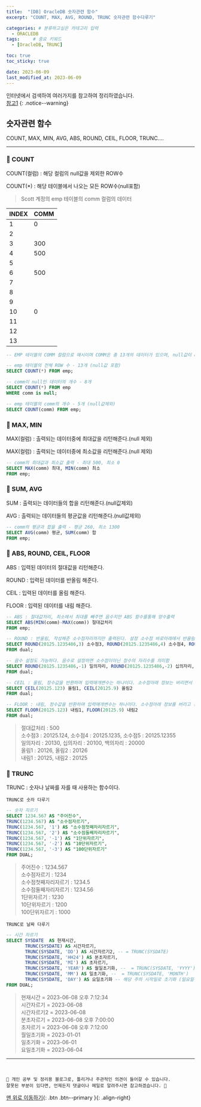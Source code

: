 ```yaml
---
title:  "[DB] OracleDB 숫자관련 함수"  
excerpt: "COUNT, MAX, AVG, ROUND, TRUNC 숫자관련 함수다루기"

categories: # 분류하고싶은 카테고리 입력
  - ORACLEDB
tags:     # 중요 키워드
  - [OracleDB, TRUNC]

toc: true
toc_sticky: true

date: 2023-06-09
last_modified_at: 2023-06-09
---
```



인터넷에서 검색하여 여러가지를 참고하여 정리하였습니다.    
[참고1](https://kkkapuq.tistory.com/106)
{: .notice--warning}


## 숫자관련 함수

COUNT, MAX, MIN, AVG, ABS, ROUND, CEIL, FLOOR, TRUNC....

***

### 📌 COUNT

COUNT(컬럼) : 해당 컬럼의 null값을 제외한 ROW수

COUNT(*) : 해당 테이블에서 나오는 모든 ROW수(null포함)

> Scott 계정의 emp 테이블의 comm 컬럼의 데이터 

| INDEX | COMM |
|-------|------|
| 1     | 0    |
| 2     |      |
| 3     | 300  |
| 4     | 500  |
| 5     |      |
| 6     | 500  |
| 7     |      |
| 8     |      |
| 9     |      |
| 10    | 0    |
| 11    |      |
| 12    |      |
| 13    |      |

```sql 
-- EMP 테이블의 COMM 컬럼으로 예시이며 COMM은 총 13개의 데이터가 있으며, null값이 8개인 데이터이다.

-- emp 테이블의 전체 ROW 수 - 13개 (null값 포함)
SELECT COUNT(*) FROM emp;

-- comm이 null인 데이터의 개수 - 8개
SELECT COUNT(*) FROM emp
WHERE comm is null;

-- emp 테이블의 comm의 개수 - 5개 (null값제외)
SELECT COUNT(comm) FROM emp;
```

### 📌 MAX, MIN 

MAX(컬럼) : 출력되는 데이터중에 최대값을 리턴해준다.(null 제외)

MAX(컬럼) : 출력되는 데이터중에 최소값을 리턴해준다.(null 제외)

```sql 
-- comm의 최대값과 최소값 출력 - 최대 500, 최소 0
SELECT MAX(comm) 최대, MIN(comm) 최소
FROM emp;
```

### 📌 SUM, AVG

SUM : 출력되는 데이터들의 합을 리턴해준다.(null값제외)

AVG : 출력되는 데이터들의 평균값을 리턴해준다.(null값제외)

```sql 
-- comm의 평균과 합을 출력 - 평균 260, 최소 1300 
SELECT AVG(comm) 평균, SUM(comm) 합
FROM emp;
```

### 📌 ABS, ROUND, CEIL, FLOOR 

ABS : 입력된 데이터의 절대값을 리턴해준다.

ROUND : 입력된 데이터를 반올림 해준다.

CEIL : 입력된 데이터를 올림 해준다.

FLOOR : 입력된 데이터를 내림 해준다.

```sql 
-- ABS : 절대값처리, 최소에서 최대를 빼주면 음수지만 ABS 함수를통해 양수출력
SELECT ABS(MIN(comm)-MAX(comm)) 절대값처리
FROM emp;

-- ROUND : 반올림, 작성해준 소수점자리까지만 출력된다. 설정 소수점 바로아래에서 반올림작업
SELECT ROUND(20125.1235486,3) 소수점3, ROUND(20125.1235486,4) 소수점4, ROUND(20125.1235486,5) 소수점5
FROM dual;

-- 음수 설정도 가능하다. 음수로 설정하면 소수점이아닌 정수의 자리수를 의미함
SELECT ROUND(20125.1235486,-1) 일의자리, ROUND(20125.1235486,-2) 십의자리, ROUND(20125.1235486,-4) 백의자리
FROM dual;

-- CEIL : 올림, 정수값을 반환하며 입력매개변수는 하나이다. 소수점아래 정보는 버리면서 +1한다고 보면된다.
SELECT CEIL(20125.123) 올림1, CEIL(20125.9) 올림2
FROM dual;

-- FLOOR : 내림, 정수값을 반환하며 입력매개변수는 하나이다. 소수점아래 정보를 버리고 정수값만 가져온다.
SELECT FLOOR(20125.123) 내림1, FLOOR(20125.9) 내림2
FROM dual;
```

> 절대값처리  : 500  
> 소수점3 : 20125.124, 소수점4 : 20125.1235, 소수점5 : 20125.12355   
> 일의자리 : 20130, 십의자리 : 20100, 백의자리 : 20000  
> 올림1 : 20126, 올림2 : 20126   
> 내림1 : 20125, 내림2 : 20125  

### 📌 TRUNC

TRUNC : 숫자나 날짜를 자를 때 사용하는 함수이다.


`TRUNC로 숫자 다루기`

```sql 
-- 숫자 자르기
SELECT 1234.567 AS "주어진수",  
TRUNC(1234.567) AS "소수점자르기",  
TRUNC(1234.567, '1') AS "소수점첫째자리자르기",  
TRUNC(1234.567, '2') AS "소수점둘째자리자르기",
TRUNC(1234.567, '-1') AS "1단위자르기",
TRUNC(1234.567, '-2') AS "10단위자르기",
TRUNC(1234.567, '-3') AS "100단위자르기"
FROM DUAL;
```

> 주어진수 : 1234.567    
> 소수점자르기 : 1234  
> 소수점첫째자리자르기 : 1234.5    
> 소수점둘째자리자르기 : 1234.56    
> 1단위자르기 : 1230    
> 10단위자르기 : 1200    
> 100단위자르기 : 1000  


`TRUNC로 날짜 다루기`

```sql 
-- 시간 자르기
SELECT SYSDATE  AS 현재시간,
       TRUNC(SYSDATE) AS 시간자르기,
       TRUNC(SYSDATE, 'DD') AS 시간자르기2, -- = TRUNC(SYSDATE)
       TRUNC(SYSDATE, 'HH24') AS 분초자르기,
       TRUNC(SYSDATE, 'MI') AS 초자르기,
       TRUNC(SYSDATE, 'YEAR') AS 월일초기화, --  = TRUNC(SYSDATE, 'YYYY')
       TRUNC(SYSDATE, 'MM') AS 일초기화, --  = TRUNC(SYSDATE, 'MONTH')
       TRUNC(SYSDATE, 'DAY') AS 요일초기화 -- 해당 주의 시작일로 초기화 (일요일이 주의 시작)
FROM DUAL;
```

> 현재시간 = 2023-06-08 오후 7:12:34  
> 시간자르기 = 2023-06-08  
> 시간자르기2 = 2023-06-08  
> 분초자르기 = 2023-06-08 오후 7:00:00  
> 초자르기 = 2023-06-08 오후 7:12:00  
> 월일초기화 = 2023-01-01  
> 일초기화 = 2023-06-01  
> 요일초기화 = 2023-06-04  



***
<br>
    
    📢 개인 공부 및 정리용 블로그로, 틀리거나 주관적인 의견이 들어갈 수 있습니다.
    잘못된 부분이 있다면, 언제든지 댓글이나 메일로 알려주시면 참고하겠습니다. 🔔

[맨 위로 이동하기](#){: .btn .btn--primary }{: .align-right}